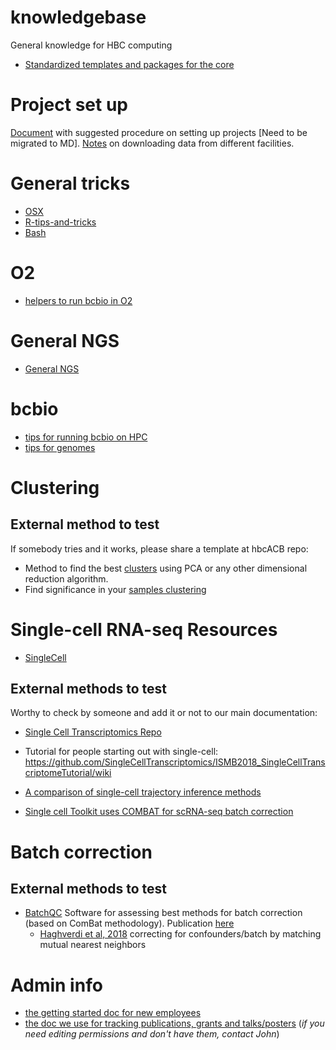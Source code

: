 # knowledgebase
General knowledge for HBC computing

* [Standardized templates and packages for the core](http://bioinformatics.sph.harvard.edu/hbcABC/)

# Project set up

[Document](https://docs.google.com/document/d/1FVyPPI7b1KdeDYp7CQRct6Gozpmmy-Xq2P7QeAcxG10/edit?usp=sharing) with suggested procedure on setting up projects [Need to be migrated to MD].
[Notes](https://github.com/hbc/knowledgebase/blob/master/Sequencing_downloads.md) on downloading data from different facilities.

# General tricks

* [OSX](https://github.com/hbc/knowledgebase/blob/master/OSX.md)
* [R-tips-and-tricks](https://github.com/hbc/knowledgebase/blob/master/R-tips-and-tricks.md)
* [Bash](https://github.com/hbc/knowledgebase/blob/master/Bash.md)

# O2

* [helpers to run bcbio in O2](https://code.harvard.edu/HSPH/hbc_bcbio_o2)

# General NGS

* [General NGS](https://github.com/hbc/knowledgebase/blob/master/GeneralNGS.md)

# bcbio
* [tips for running bcbio on HPC](https://github.com/hbc/knowledgebase/blob/master/bcbio_tips.md)
* [tips for genomes](https://github.com/hbc/knowledgebase/blob/master/bcbio_genomes.md)


# Clustering

## External method to test 

If somebody tries and it works, please share a template at hbcACB repo:

* Method to find the best [clusters](https://www.bioconductor.org/help/course-materials/2016/BioC2016/ConcurrentWorkshops1/Risso/clusterExperiment.html) using PCA or any other dimensional reduction algorithm.
* Find significance in your [samples clustering](https://bioconductor.org/packages/release/bioc/vignettes/ClusterSignificance/inst/doc/ClusterSignificance-vignette.html)

# Single-cell RNA-seq Resources

* [SingleCell](https://github.com/hbc/knowledgebase/blob/master/Single-Cell.md)

## External methods to test

Worthy to check by someone and add it or not to our main documentation:

* [Single Cell Transcriptomics Repo](https://github.com/SingleCellTranscriptomics)
* Tutorial for people starting out with single-cell: 
https://github.com/SingleCellTranscriptomics/ISMB2018_SingleCellTranscriptomeTutorial/wiki

* [A comparison of single-cell trajectory inference methods](https://www.biorxiv.org/content/early/2018/03/05/276907)
* [Single cell Toolkit uses COMBAT for scRNA-seq batch correction](https://compbiomed.github.io/sctk_docs/articles/v03-tab01_Upload.html)

# Batch correction
## External methods to test
* [BatchQC](https://bioconductor.org/packages/release/bioc/html/BatchQC.html) Software for assessing best methods for batch correction (based on ComBat methodology). Publication [here](https://bmcbioinformatics.biomedcentral.com/articles/10.1186/s12859-018-2263-6)
  * [Haghverdi et al, 2018](https://europepmc.org/abstract/med/29608177) correcting for confounders/batch by matching mutual nearest neighbors


# Admin info
* [the getting started doc for new employees](https://code.harvard.edu/HSPH/hbc_admin/blob/master/Getting_Started.md)
* [the doc we use for tracking publications, grants and talks/posters](https://docs.google.com/document/d/1gMWqhztzgB23heQ2DSjtO53RlNnNPPRqekv-RRePexs) (*if you need editing permissions and don't have them, contact John*)

